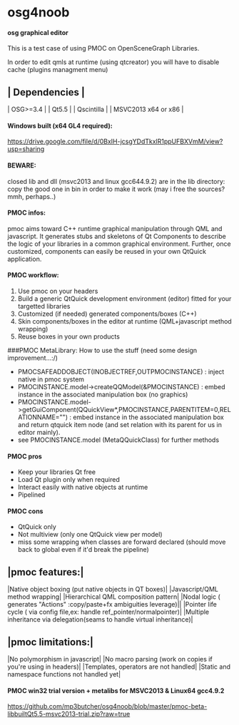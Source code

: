 # osg4noob
#### osg graphical editor
This is a test case of using PMOC on OpenSceneGraph Libraries.

In order to edit qmls at runtime (using qtcreator) you will have to disable cache (plugins managment menu)

| Dependencies |
-------------
| OSG>=3.4 |
| Qt5.5 |
| Qscintilla |
| MSVC2013 x64 or x86 |


#### Windows built (x64 GL4 required):
https://drive.google.com/file/d/0BxIH-jcsgYDdTkxlR1ppUFBXVmM/view?usp=sharing

#### BEWARE:
closed lib and dll (msvc2013 and linux gcc644.9.2) are in the lib directory:
copy the good one in bin in order to make it work
(may i free the sources? mmh, perhaps..)
#### PMOC infos:
pmoc aims toward C++ runtime graphical manipulation through QML and javascript.
It generates stubs and  skeletons of Qt Components to describe the logic of your libraries in a common graphical environment. Further, once customized, components can easily be reused in your own QtQuick application.

#### PMOC workflow:
1. Use pmoc on your headers
2. Build a generic QtQuick development environment (editor) fitted for your targetted libraries
3. Customized (if needed) generated components/boxes (C++)
4. Skin components/boxes in the editor at runtime (QML+javascript method wrapping)
5. Reuse boxes in your own products

###PMOC MetaLibrary: How to use the stuff 
(need some design improvement...:/)
- PMOCSAFEADDOBJECT(INOBJECTREF,OUTPMOCINSTANCE) : inject native in pmoc system
- PMOCINSTANCE.model->createQQModel(&PMOCINSTANCE) : embed instance in the associated manipulation box (no graphics)
- PMOCINSTANCE.model->getGuiComponent(QQuickView*,PMOCINSTANCE,PARENTITEM=0,RELATIONNAME="") : embed instance in the associated manipulation box and return qtquick item node (and set relation with its parent for us in editor mainly).
- see PMOCINSTANCE.model (MetaQQuickClass) for further methods


#### PMOC pros
- Keep your libraries Qt free
- Load Qt plugin only when required
- Interact easily with native objects at runtime
- Pipelined

#### PMOC cons
- QtQuick only
- Not multiview (only one QtQuick view per model)
- miss some wrapping when classes are forward declared (should move back to global even if it'd break the pipeline)

|pmoc features:|
-------------
|Native object boxing (put native objects in QT boxes)|
|Javascript/QML method wrapping|
|Hierarchical QML composition pattern|
|Nodal logic ( generates "Actions" :copy/paste+fx ambiguities leverage)||
|Pointer life cycle ( via config file,ex: handle ref_pointer/normalpointer)|
|Multiple inheritance via delegation(seams to handle virtual inheritance)|

|pmoc limitations:|
-------------
|No polymorphism in javascript|
|No macro parsing (work on copies if you're using in headers)|
|Templates, operators are not handled|
|Static and namespace functions not handled yet|

#### PMOC win32 trial version + metalibs for MSVC2013 & Linux64 gcc4.9.2
https://github.com/mp3butcher/osg4noob/blob/master/pmoc-beta-libbuiltQt5.5-msvc2013-trial.zip?raw=true

